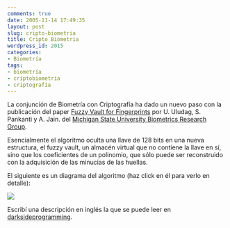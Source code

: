 ```yaml
---
comments: true
date: 2005-11-14 17:49:35
layout: post
slug: cripto-biometria
title: Cripto Biometria
wordpress_id: 2015
categories:
- Biometría
tags:
- biometría
- criptobiometría
- criptografía
---
```


La conjunción de Biometría con Criptografía ha dado un nuevo paso con la publicación del paper [Fuzzy Vault for Fingerprints](http://biometrics.cse.msu.edu/fuzzy-fingerprint-avbpa05.pdf) por U. Uludag, S. Pankanti y A. Jain. del [Michigan State University Biometrics Research Group](http://biometrics.cse.msu.edu/index.html).

Esencialmente el algoritmo oculta una llave de 128 bits en una nueva estructura, el fuzzy vault, un almacén virtual que no contiene la llave en sí, sino que los coeficientes de un polinomio, que sólo puede ser reconstruido con la adquisición de las minucias de las huellas.

El siguiente es un diagrama del algoritmo (haz click en él para verlo en detalle):





[![](http://www.lnds.net/blog/wp-content/uploads/2011/07/fuzzy-fingerprint-vault.png)](http://www.lnds.net/blog/wp-content/uploads/2011/07/fuzzy-fingerprint-vault.png)

Escribí una descripción en inglés la que se puede leer en [darksideprogramming](http://web.archive.org/web/20060616110839/http://www.darksideprogramming.net/2005/11/the_keys_in_your_fingers.html).
